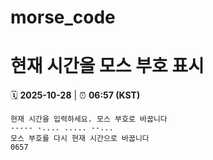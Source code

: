 # morse_code
# 현재 시간을 모스 부호 표시
<!-- MORSE_TIME_START -->
🗓️ **2025-10-28** | ⏰ **06:57 (KST)**

```
현재 시간을 입력하세요. 모스 부호로 바꿉니다
----- -.... ..... --...
모스 부호를 다시 현재 시간으로 바꿉니다
0657
```
<!-- MORSE_TIME_END -->
